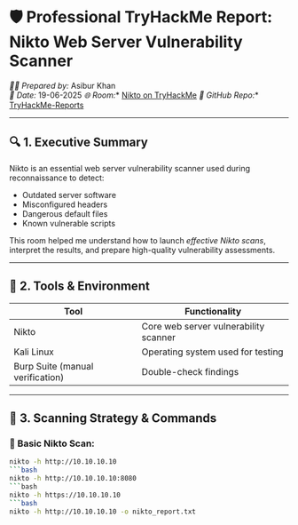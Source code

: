 # 🛡️ Professional TryHackMe Report: Nikto Web Server Vulnerability Scanner

*👨‍💻 Prepared by:* Asibur Khan  
*📆 Date:* 19-06-2025  *🌐 Room:** [Nikto on TryHackMe](https://tryhackme.com/room/nikto)  *📂 GitHub Repo:** [TryHackMe-Reports](https://github.com/Asibur-syber/TryHackMe-Reports)

---

## 🔍 1. Executive Summary

Nikto is an essential web server vulnerability scanner used during reconnaissance to detect:
- Outdated server software
- Misconfigured headers
- Dangerous default files
- Known vulnerable scripts

This room helped me understand how to launch *effective Nikto scans*, interpret the results, and prepare high-quality vulnerability assessments.

---

## 🧰 2. Tools & Environment

| Tool     | Functionality                              |
|----------|---------------------------------------------|
| Nikto  | Core web server vulnerability scanner       |
| Kali Linux | Operating system used for testing         |
| Burp Suite (manual verification) | Double-check findings |

---

## 🧪 3. Scanning Strategy & Commands

### 🔹 Basic Nikto Scan:
```bash
nikto -h http://10.10.10.10
```bash
nikto -h http://10.10.10.10:8080
```bash
nikto -h https://10.10.10.10
```bash
nikto -h http://10.10.10.10 -o nikto_report.txt
